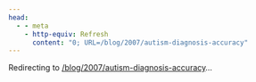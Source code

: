 ```yaml
---
head:
  - - meta
    - http-equiv: Refresh
      content: "0; URL=/blog/2007/autism-diagnosis-accuracy"
---
```


Redirecting to <a href="/blog/2007/autism-diagnosis-accuracy">/blog/2007/autism-diagnosis-accuracy</a>…